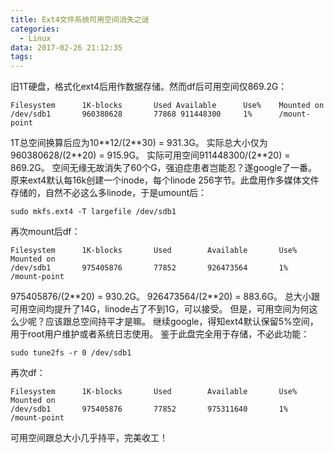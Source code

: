 ```yaml
---
title: Ext4文件系统可用空间消失之谜
categories:
  - Linux
data: 2017-02-26 21:12:35
tags:
---
```


旧1T硬盘，格式化ext4后用作数据存储。然而df后可用空间仅869.2G：
```
Filesystem      1K-blocks       Used Available      Use%    Mounted on
/dev/sdb1       960380628       77868 911448300     1%      /mount-point
```
1T总空间换算后应为10\*\*12/(2\*\*30) = 931.3G。
实际总大小仅为960380628/(2\*\*20) = 915.9G。
实际可用空间911448300/(2\*\*20) = 869.2G。
空间无缘无故消失了60个G，强迫症患者岂能忍？遂google了一番。
原来ext4默认每16k创建一个inode，每个linode 256字节。此盘用作多媒体文件存储的，自然不必这么多linode，于是umount后：
```
sudo mkfs.ext4 -T largefile /dev/sdb1
```
再次mount后df：
```
Filesystem      1K-blocks       Used        Available       Use%    Mounted on
/dev/sdb1       975405876       77852       926473564       1%      /mount-point
```
975405876/(2\*\*20) = 930.2G。
926473564/(2\*\*20) = 883.6G。
总大小跟可用空间均提升了14G，linode占了不到1G，可以接受。
但是，可用空间为何这么少呢？应该跟总空间持平才是嘛。
继续google，得知ext4默认保留5%空间，用于root用户维护或者系统日志使用。
鉴于此盘完全用于存储，不必此功能：
```
sudo tune2fs -r 0 /dev/sdb1
```
再次df：
```
Filesystem      1K-blocks       Used        Available       Use%    Mounted on
/dev/sdb1       975405876       77852       975311640       1%      /mount-point
```
可用空间跟总大小几乎持平，完美收工！
